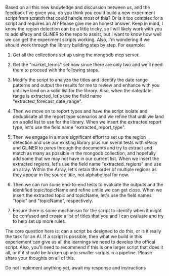 Based on all this new knowledge and discussion between us, and the feedback I've given you, do you think you could build a new experiment script from scratch that could handle most of this? Or is it too complex for a script and requires an AI? Please give me an honest answer. Keep in mind, I know the region detection can be a little tricky, so I will likely work with you to add sPacy and GLiNER to the repo to assist, but I want to know how well we can get the experiment scripts working. Also, I'm wondering if we should work through the library building step by step. For example:

1. Get all the collections set up using the mongodb mcp server.

2. Get the "market_terms" set now since there are only two and we'll need them to proceed with the following steps.

3. Modify the script to analyze the titles and identify the date range patterns and output the results for me to review and enhance with you until we land on a solid list for the library. Also, when the date/date range is extracted, let's use the field name "extracted_forecast_date_range".

4. Then we move on to report types and have the script isolate and deduplicate all the report type scenarios and we refine that until we land on a solid list to use for the library. When we insert the extracted report type, let's use the field name "extracted_report_type".

5. Then we engage in a more significant effort to set up the region detection and use our existing library plus run sveral tests with sPacy and GLiNER to pares through the documents and try to extract and match as many as possible in the mongodb collection, and hopefully add some that we may not have in our current list. When we insert the extracted regions, let's use the field name "extracted_regions" and use an array. Within the Array, let's retain the order of multiple regions as they appear in the source title, not alphabetical for now.

6. Then we can run some end-to-end tests to evaluate the outputs and the identified topic/topicName and refine untile we can get close. When we insert the extracted topic and topicName, let's use the field names "topic" and "topicName", respectively.

7. Ensure there is some mechanism for the script to identify when it might be confused and create a list of titles that you and I can evaluate and try to help set up more rules.

The core question here is: can a script be designed to do this, or is it really the task for an AI. If a script is possible, then what we build in this experiement can give us all the learnings we need to develop the offical script. Also, you'll need to recommend if this is one larger script that does it all, or if it should be broken up into smaller scripts in a pipeline. Please share your thoughts on all of this.

Do not implement anything yet, await my response and instructions
